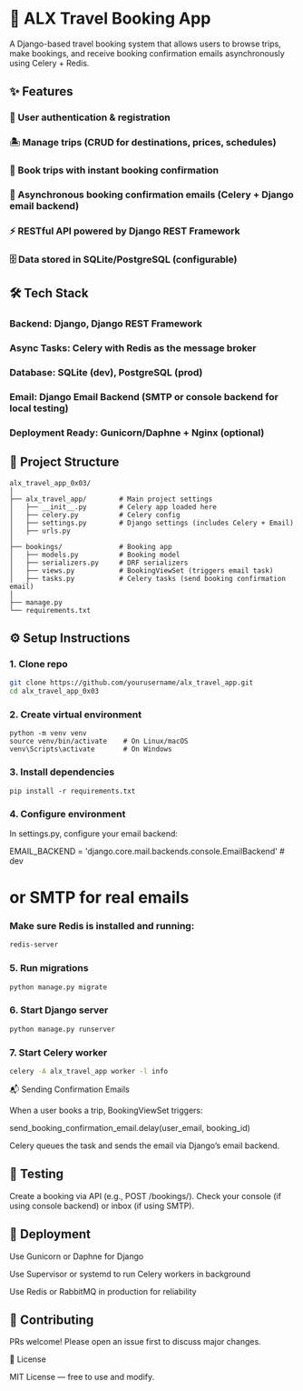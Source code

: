 # 🧳 ALX Travel Booking App

A Django-based travel booking system that allows users to browse trips, make bookings, and receive booking confirmation emails asynchronously using Celery + Redis.

## ✨ Features

### 🔑 User authentication & registration

### 🏝️ Manage trips (CRUD for destinations, prices, schedules)

### 📖 Book trips with instant booking confirmation

### 📧 Asynchronous booking confirmation emails (Celery + Django email backend)

### ⚡ RESTful API powered by Django REST Framework

### 🗄️ Data stored in SQLite/PostgreSQL (configurable)

## 🛠️ Tech Stack

### Backend: Django, Django REST Framework

### Async Tasks: Celery with Redis as the message broker

### Database: SQLite (dev), PostgreSQL (prod)

### Email: Django Email Backend (SMTP or console backend for local testing)

### Deployment Ready: Gunicorn/Daphne + Nginx (optional)

## 📂 Project Structure
```
alx_travel_app_0x03/
│
├── alx_travel_app/        # Main project settings
│   ├── __init__.py        # Celery app loaded here
│   ├── celery.py          # Celery config
│   ├── settings.py        # Django settings (includes Celery + Email)
│   ├── urls.py
│
├── bookings/              # Booking app
│   ├── models.py          # Booking model
│   ├── serializers.py     # DRF serializers
│   ├── views.py           # BookingViewSet (triggers email task)
│   ├── tasks.py           # Celery tasks (send booking confirmation email)
│
├── manage.py
└── requirements.txt
```
## ⚙️ Setup Instructions
### 1. Clone repo
```bash
git clone https://github.com/yourusername/alx_travel_app.git
cd alx_travel_app_0x03
```
### 2. Create virtual environment
```
python -m venv venv
source venv/bin/activate    # On Linux/macOS
venv\Scripts\activate       # On Windows
```
### 3. Install dependencies
```
pip install -r requirements.txt
```
### 4. Configure environment

In settings.py, configure your email backend:

EMAIL_BACKEND = 'django.core.mail.backends.console.EmailBackend'  # dev
# or SMTP for real emails


### Make sure Redis is installed and running:
``` bash
redis-server
```
### 5. Run migrations
```bash
python manage.py migrate
```
### 6. Start Django server
``` bash
python manage.py runserver
```
### 7. Start Celery worker
``` bash
celery -A alx_travel_app worker -l info
```
📬 Sending Confirmation Emails

When a user books a trip, BookingViewSet triggers:

send_booking_confirmation_email.delay(user_email, booking_id)


Celery queues the task and sends the email via Django’s email backend.

## 🧪 Testing

Create a booking via API (e.g., POST /bookings/).
Check your console (if using console backend) or inbox (if using SMTP).

## 🚀 Deployment

Use Gunicorn or Daphne for Django

Use Supervisor or systemd to run Celery workers in background

Use Redis or RabbitMQ in production for reliability

## 🤝 Contributing

PRs welcome! Please open an issue first to discuss major changes.

📄 License

MIT License — free to use and modify.
